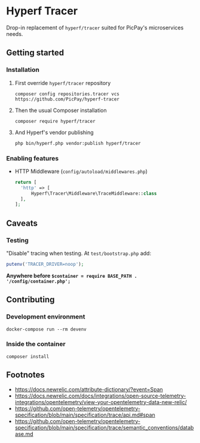 # Hyperf Tracer

Drop-in replacement of `hyperf/tracer` suited for PicPay's microservices needs.

## Getting started

### Installation

1. First override `hyperf/tracer` repository
    ```shell
    composer config repositories.tracer vcs https://github.com/PicPay/hyperf-tracer
    ```
   
2. Then the usual Composer installation
    ```shell
    composer require hyperf/tracer
    ```

3. And Hyperf's vendor publishing
    ```shell
    php bin/hyperf.php vendor:publish hyperf/tracer
    ```

### Enabling features

- HTTP Middleware (`config/autoload/middlewares.php`)
  ```php
  return [
    'http' => [
        Hyperf\Tracer\Middleware\TraceMiddleware::class
    ],
  ];
  ```

## Caveats

### Testing
"Disable" tracing when testing. At `test/bootstrap.php` add:
```php
putenv('TRACER_DRIVER=noop');
```
**Anywhere before `$container = require BASE_PATH . '/config/container.php';`** 

## Contributing

### Development environment
```shell
docker-compose run --rm devenv
```

### Inside the container
````shell
composer install
````

## Footnotes
- https://docs.newrelic.com/attribute-dictionary/?event=Span
- https://docs.newrelic.com/docs/integrations/open-source-telemetry-integrations/opentelemetry/view-your-opentelemetry-data-new-relic/
- https://github.com/open-telemetry/opentelemetry-specification/blob/main/specification/trace/api.md#span
- https://github.com/open-telemetry/opentelemetry-specification/blob/main/specification/trace/semantic_conventions/database.md